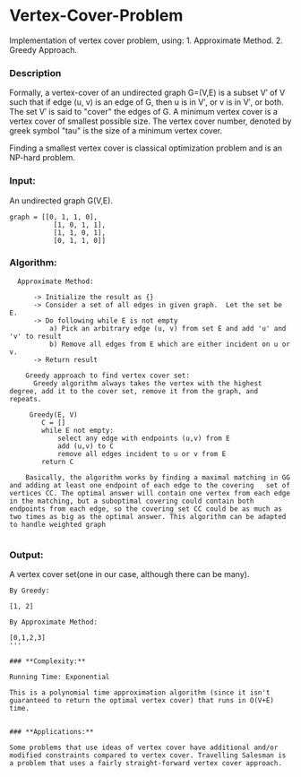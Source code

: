 # Vertex-Cover-Problem
  Implementation of vertex cover problem, using:
    1. Approximate Method.
    2. Greedy Approach. 


### **Description**

  Formally, a vertex-cover of an undirected graph G=(V,E) is a subset V′ of V such that if edge (u, v) is an edge of G, then u is in V′, or v is in V′, or both. The set V′ is said to "cover" the edges of G.
A minimum vertex cover is a vertex cover of smallest possible size. The vertex cover number, denoted by greek symbol "tau" is the size of a minimum vertex cover. 

Finding a smallest vertex cover is classical optimization problem and is an NP-hard problem. 


### **Input:**

  An undirected graph G(V,E).
  ```
  graph = [[0, 1, 1, 0],
             [1, 0, 1, 1],
             [1, 1, 0, 1],
             [0, 1, 1, 0]]
  ```


### **Algorithm:**


```
  Approximate Method:
  
      -> Initialize the result as {}
      -> Consider a set of all edges in given graph.  Let the set be E.
      -> Do following while E is not empty
          a) Pick an arbitrary edge (u, v) from set E and add 'u' and 'v' to result
          b) Remove all edges from E which are either incident on u or v.
      -> Return result 
```

```
    Greedy approach to find vertex cover set:
      Greedy algorithm always takes the vertex with the highest degree, add it to the cover set, remove it from the graph, and repeats.
    
     Greedy(E, V)
        C = []
        while E not empty:
            select any edge with endpoints (u,v) from E
            add (u,v) to C
            remove all edges incident to u or v from E
        return C
      
    Basically, the algorithm works by finding a maximal matching in GG and adding at least one endpoint of each edge to the covering   set of vertices CC. The optimal answer will contain one vertex from each edge in the matching, but a suboptimal covering could contain both endpoints from each edge, so the covering set CC could be as much as two times as big as the optimal answer. This algorithm can be adapted to handle weighted graph
      
```

### **Output:**

  A vertex cover set(one in our case, although there can be many).
  ```
  By Greedy:
  
  [1, 2]
  ```
  ```
  By Approximate Method:
  
  [0,1,2,3]
  '''
  
### **Complexity:**

  Running Time: Exponential
  
  This is a polynomial time approximation algorithm (since it isn't guaranteed to return the optimal vertex cover) that runs in O(V+E) time.


### **Applications:**

  Some problems that use ideas of vertex cover have additional and/or modified constraints compared to vertex cover. Travelling Salesman is a problem that uses a fairly straight-forward vertex cover approach.



  
